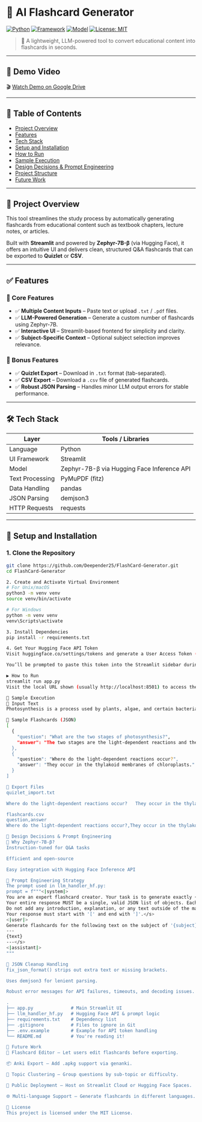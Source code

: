 # 🧠 AI Flashcard Generator

[![Python](https://img.shields.io/badge/Python-3.9%2B-blue.svg)](https://www.python.org/downloads/)
[![Framework](https://img.shields.io/badge/Framework-Streamlit-red.svg)](https://streamlit.io/)
[![Model](https://img.shields.io/badge/Model-Zephyr--7B-yellow.svg)](https://huggingface.co/HuggingFaceH4/zephyr-7b-beta)
[![License: MIT](https://img.shields.io/badge/License-MIT-green.svg)](https://opensource.org/licenses/MIT)

> 📘 A lightweight, LLM-powered tool to convert educational content into flashcards in seconds.

---

## 🎥 Demo Video

🎬 [Watch Demo on Google Drive](https://drive.google.com/file/d/1AFkrpbKPBHHNYgd8yq_AmHytNci7dmAU/view?usp=sharing)

---

## 📑 Table of Contents

- [Project Overview](#project-overview)
- [Features](#features)
- [Tech Stack](#tech-stack)
- [Setup and Installation](#setup-and-installation)
- [How to Run](#how-to-run)
- [Sample Execution](#sample-execution)
- [Design Decisions & Prompt Engineering](#design-decisions--prompt-engineering)
- [Project Structure](#project-structure)
- [Future Work](#future-work)

---

## 🚀 Project Overview

This tool streamlines the study process by automatically generating flashcards from educational content such as textbook chapters, lecture notes, or articles.

Built with **Streamlit** and powered by **Zephyr-7B-β** (via Hugging Face), it offers an intuitive UI and delivers clean, structured Q&A flashcards that can be exported to **Quizlet** or **CSV**.

---

## ✅ Features

### 🔹 Core Features

- ✅ **Multiple Content Inputs** – Paste text or upload `.txt` / `.pdf` files.
- ✅ **LLM-Powered Generation** – Generate a custom number of flashcards using Zephyr-7B.
- ✅ **Interactive UI** – Streamlit-based frontend for simplicity and clarity.
- ✅ **Subject-Specific Context** – Optional subject selection improves relevance.

### 🔸 Bonus Features

- ✅ **Quizlet Export** – Download in `.txt` format (tab-separated).
- ✅ **CSV Export** – Download a `.csv` file of generated flashcards.
- ✅ **Robust JSON Parsing** – Handles minor LLM output errors for stable performance.

---

## 🛠️ Tech Stack

| Layer              | Tools / Libraries |
|-------------------|-------------------|
| Language           | Python            |
| UI Framework       | Streamlit         |
| Model              | Zephyr-7B-β via Hugging Face Inference API |
| Text Processing    | PyMuPDF (fitz)    |
| Data Handling      | pandas            |
| JSON Parsing       | demjson3          |
| HTTP Requests      | requests          |

---

## 🧰 Setup and Installation

### 1. Clone the Repository
```bash
git clone https://github.com/Deepender25/FlashCard-Generator.git
cd FlashCard-Generator

2. Create and Activate Virtual Environment
# For Unix/macOS
python3 -m venv venv
source venv/bin/activate

# For Windows
python -m venv venv
venv\Scripts\activate

3. Install Dependencies
pip install -r requirements.txt

4. Get Your Hugging Face API Token
Visit huggingface.co/settings/tokens and generate a User Access Token (with read permissions).

You’ll be prompted to paste this token into the Streamlit sidebar during app usage.

▶️ How to Run
streamlit run app.py
Visit the local URL shown (usually http://localhost:8501) to access the app.

🧪 Sample Execution
🔹 Input Text
Photosynthesis is a process used by plants, algae, and certain bacteria to convert light energy into chemical energy...

🔹 Sample Flashcards (JSON)
[
  {
    "question": "What are the two stages of photosynthesis?",
    "answer": "The two stages are the light-dependent reactions and the light-independent reactions (Calvin cycle)."
  },
  {
    "question": "Where do the light-dependent reactions occur?",
    "answer": "They occur in the thylakoid membranes of chloroplasts."
  }
]

🔹 Export Files
quizlet_import.txt

Where do the light-dependent reactions occur?	They occur in the thylakoid membranes of chloroplasts.

flashcards.csv
question,answer
Where do the light-dependent reactions occur?,They occur in the thylakoid membranes of chloroplasts.

🧠 Design Decisions & Prompt Engineering
🔸 Why Zephyr-7B-β?
Instruction-tuned for Q&A tasks

Efficient and open-source

Easy integration with Hugging Face Inference API

🔸 Prompt Engineering Strategy
The prompt used in llm_handler_hf.py:
prompt = f"""<|system|>
You are an expert flashcard creator. Your task is to generate exactly {num_cards} question-answer flashcards based on the provided text.
Your entire response MUST be a single, valid JSON list of objects. Each object must have a "question" key and an "answer" key.
Do not add any introduction, explanation, or any text outside of the main JSON list.
Your response must start with '[' and end with ']'.</s>
<|user|>
Generate flashcards for the following text on the subject of '{subject}':
---
{text}
---</s>
<|assistant|>
"""

🔸 JSON Cleanup Handling
fix_json_format() strips out extra text or missing brackets.

Uses demjson3 for lenient parsing.

Robust error messages for API failures, timeouts, and decoding issues.

.
├── app.py              # Main Streamlit UI
├── llm_handler_hf.py   # Hugging Face API & prompt logic
├── requirements.txt    # Dependency list
├── .gitignore          # Files to ignore in Git
├── .env.example        # Example for API token handling
└── README.md           # You're reading it!

🔮 Future Work
📝 Flashcard Editor – Let users edit flashcards before exporting.

📦 Anki Export – Add .apkg support via genanki.

🧠 Topic Clustering – Group questions by sub-topic or difficulty.

🚀 Public Deployment – Host on Streamlit Cloud or Hugging Face Spaces.

🌐 Multi-language Support – Generate flashcards in different languages.

📄 License
This project is licensed under the MIT License.
